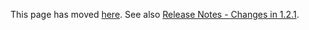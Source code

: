 This page has moved [here](https://flutter.dev/docs/development/tools/sdk/release-notes/release-notes-1.2.1).
See also [Release Notes - Changes in 1.2.1](Release-Notes---Changes-in-1.2.1.md).